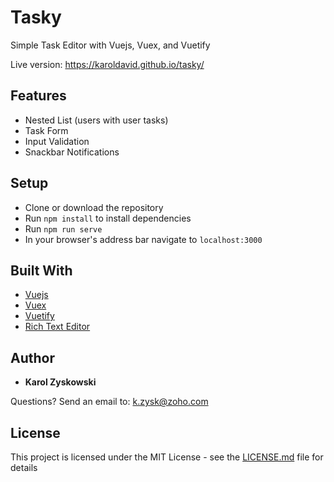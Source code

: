 # Tasky

Simple Task Editor with Vuejs, Vuex, and Vuetify

Live version: https://karoldavid.github.io/tasky/

## Features

-   Nested List (users with user tasks)
-   Task Form
-   Input Validation
-   Snackbar Notifications

## Setup

-   Clone or download the repository
-   Run `npm install` to install dependencies
-   Run `npm run serve`
-   In your browser's address bar navigate to `localhost:3000`

## Built With

-   [Vuejs](https://vuejs.org/)
-   [Vuex](https://vuex.vuejs.org/)
-   [Vuetify](https://vuetifyjs.com)
-   [Rich Text Editor](https://trix-editor.org/)

## Author

-   **Karol Zyskowski**

Questions? Send an email to: k.zysk@zoho.com

## License

This project is licensed under the MIT License - see the [LICENSE.md](LICENSE.md) file for details
